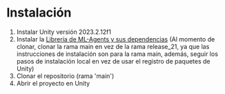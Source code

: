 # Instalación

1. Instalar Unity versión 2023.2.12f1
2. Instalar la [Librería de ML-Agents y sus dependencias](https://github.com/Unity-Technologies/ml-agents/blob/develop/docs/Installation.md) (Al momento de clonar, clonar la rama main en vez de la rama release_21, ya que las instrucciones de instalación son para la rama main, además, seguir los pasos de instalación local en vez de usar el registro de paquetes de Unity)
3. Clonar el repositorio (rama 'main')
4. Abrir el proyecto en Unity
